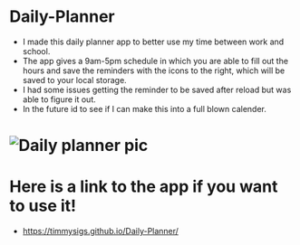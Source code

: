 # Daily-Planner


- I made this daily planner app to better use my time between work and school.
- The app gives a 9am-5pm schedule in which you are able to fill out the hours and save the reminders with the icons to the right, which will be saved to your local storage.
- I had some issues getting the reminder to be saved after reload but was able to figure it out.
- In the future id to see if I can make this into a full blown calender.

# ![Daily planner pic](https://user-images.githubusercontent.com/108436098/185547545-d4cfd16a-d8d7-4467-84b6-3b97f2a3fb43.png)


# Here is a link to the app if you want to use it!
- https://timmysigs.github.io/Daily-Planner/

